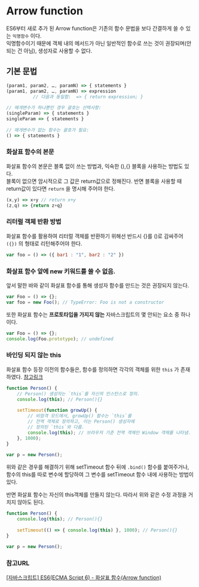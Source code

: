 # Arrow function
ES6부터 새로 추가 된 Arrow function은 기존의 함수 문법을 보다 간결하게 쓸 수 있는 `익명함수` 이다.<br>익명함수이기 때문에 객체 내의 메서드가 아닌 일반적인 함수로 쓰는 것이 권장되며(안되는 건 아님), 생성자로 사용할 수 없다.

## 기본 문법
```javascript
(param1, param2, …, paramN) => { statements }
(param1, param2, …, paramN) => expression
          // 다음과 동일함:  => { return expression; }
 
// 매개변수가 하나뿐인 경우 괄호는 선택사항:
(singleParam) => { statements }
singleParam => { statements }
 
// 매개변수가 없는 함수는 괄호가 필요:
() => { statements }
```

### 화살표 함수의 본문
화살표 함수의 본문은 블록 없이 쓰는 방법과, 익숙한 (),{} 블록을 사용하는 방법도 있다.<br>블록이 없으면 암시적으로 그 값은 return값으로 정해진다. 반면 블록을 사용할 때 return값이 있다면 `return` 을 명시해 주어야 한다.

```javascript
(x,y) => x+y // return x+y
(z,q) => {return z+q}
```

### 리터럴 객체 반환 방법
화살표 함수를 활용하여 리터럴 객체를 반환하기 위해선 반드시 {}를 ()로 감싸주어 `({})` 의 형태로 리턴해주어야 한다.

```javascript
var foo = () => ({ bar1 : "1", bar2 : "2" })
```

### 화살표 함수 앞에 new 키워드를 쓸 수 없음.
앞서 말한 바와 같이 화살표 함수를 통해 생성자 함수를 만드는 것은 권장되지 않는다.

```javascript
var Foo = () => {};
var foo = new Foo(); // TypeError: Foo is not a constructor
```

또한 화살표 함수는 **프로토타입을 가지지 않는** 자바스크립트의 몇 안되는 요소 중 하나이다.

```javascript
var Foo = () => {};
console.log(Foo.prototype); // undefined
```


### 바인딩 되지 않는 this
화살표 함수 등장 이전의 함수들은, 함수를 정의하면 각각의 객체를 위한 `this` 가 존재하였다. [참고링크](https://github.com/Shinye/TIL/blob/master/JavaScript/bind_this.md#this)

```javascript
function Person() {
    // Person() 생성자는 `this`를 자신의 인스턴스로 정의.
    console.log(this); // Person(){}
 
    setTimeout(function growUp() {
        // 비엄격 모드에서, growUp() 함수는 `this`를
        // 전역 객체로 정의하고, 이는 Person() 생성자에
        // 정의된 `this`와 다름.
        console.log(this); // 브라우저 기준 전역 객체인 Window 객체를 나타냄.
    }, 1000);
}
 
var p = new Person();
```

위와 같은 경우를 해결하기 위해 setTimeout 함수 뒤에 `.bind()` 함수를 붙여주거나, 함수의 this를 따로 변수에 할당하여 그 변수를 setTimeout 함수 내에 사용하는 방법이 있다.

반면 화살표 함수는 자신의 this객체를 만들지 않는다. 따라서 위와 같은 수정 과정을 거치지 않아도 된다.

```javascript
function Person() {
    console.log(this); // Person(){}
 
    setTimeout(() => { console.log(this) }, 1000); // Person(){}
}
 
var p = new Person();
```


### 참고URL
[[자바스크립트] ES6(ECMA Script 6) - 화살표 함수(Arrow function)](http://beomy.tistory.com/19)



